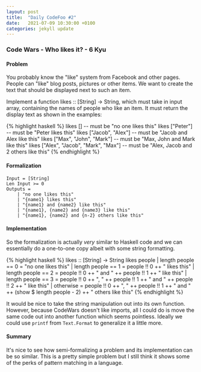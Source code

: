 ```yaml
---
layout: post
title:  "Daily CodeFoo #2"
date:   2021-07-09 10:30:00 +0100
categories: jekyll update
---
```


### Code Wars - Who likes it? - 6 Kyu

#### Problem

You probably know the "like" system from Facebook and other pages. People can "like" blog posts, pictures or other items. We want to create the text that should be displayed next to such an item.

Implement a function likes :: [String] -> String, which must take in input array, containing the names of people who like an item. It must return the display text as shown in the examples:

{% highlight haskell %}
likes [] -- must be "no one likes this"
likes ["Peter"] -- must be "Peter likes this"
likes ["Jacob", "Alex"] -- must be "Jacob and Alex like this"
likes ["Max", "John", "Mark"] -- must be "Max, John and Mark like this"
likes ["Alex", "Jacob", "Mark", "Max"] -- must be "Alex, Jacob and 2 others like this"
{% endhighlight %}

#### Formalization

```
Input = [String]
Len Input >= 0
Outputs = 
    | "no one likes this"
    | "{name1} likes this"
    | "{name1} and {name2} like this"
    | "{name1}, {name2} and {name3} like this"
    | "{name1}, {name2} and {n-2} others like this"
```

#### Implementation

So the formalization is actually _very_ similar to Haskell code and we can essentially do a one-to-one copy albeit with some string formatting. 

{% highlight haskell %}
likes :: [String] -> String
likes people
  | length people == 0 = "no one likes this"
  | length people == 1 = people !! 0 ++ " likes this"
  | length people == 2 = people !! 0 ++ " and " ++ people !! 1 ++ " like this"
  | length people == 3 = people !! 0 ++ ", " ++ people !! 1 ++ " and " ++ people !! 2 ++ " like this"
  | otherwise          = people !! 0 ++ ", " ++ people !! 1 ++ " and " ++ (show $ length people - 2) ++ " others like this"
{% endhighlight %}

It would be nice to take the string manipulation out into its own function. However, because CodeWars doesn't like imports, all I could do is move the same code out into another function which seems pointless. Ideally we could use `printf` from `Text.Format` to generalize it a little more. 

#### Summary

It's nice to see how semi-formalizing a problem and its implementation can be so similar. This is a pretty simple problem but I still think it shows some of the perks of pattern matching in a language. 